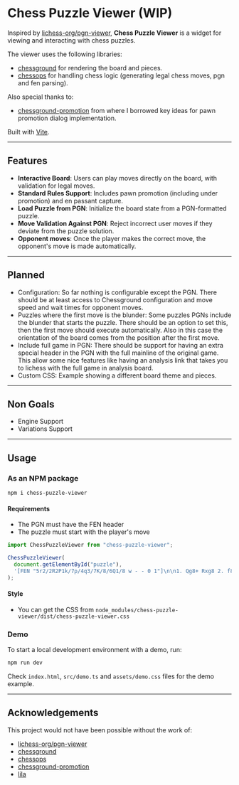 # Chess Puzzle Viewer (WIP)

Inspired by [lichess-org/pgn-viewer](https://github.com/lichess-org/pgn-viewer/), **Chess Puzzle Viewer** is a widget for viewing and interacting with chess puzzles.

The viewer uses the following libraries:

- [chessground](https://github.com/lichess-org/chessground) for rendering the board and pieces.
- [chessops](https://github.com/niklasf/chessops) for handling chess logic (generating legal chess moves, pgn and fen parsing).

Also special thanks to:

- [chessground-promotion](https://github.com/hi-ogawa/chessground-promotion) from where I borrowed key ideas for pawn promotion dialog implementation.

Built with [Vite](https://vite.dev/).

---

## Features

- **Interactive Board**: Users can play moves directly on the board, with validation for legal moves.
- **Standard Rules Support**: Includes pawn promotion (including under promotion) and en passant capture.
- **Load Puzzle from PGN**: Initialize the board state from a PGN-formatted puzzle.
- **Move Validation Against PGN**: Reject incorrect user moves if they deviate from the puzzle solution.
- **Opponent moves**: Once the player makes the correct move, the opponent's move is made automatically.

---

## Planned

- Configuration: So far nothing is configurable except the PGN. There should be at least access to Chessground configuration
  and move speed and wait times for opponent moves.
- Puzzles where the first move is the blunder: Some puzzles PGNs include the blunder that starts the puzzle.
  There should be an option to set this, then the first move should execute automatically. Also in this case the orientation
  of the board comes from the position after the first move.
- Include full game in PGN: There should be support for having an extra special header in the PGN
  with the full mainline of the original game. This allow some nice features like having an analysis link
  that takes you to lichess with the full game in analysis board.
- Custom CSS: Example showing a different board theme and pieces.

---

## Non Goals

- Engine Support
- Variations Support

---

## Usage

### As an NPM package

```
npm i chess-puzzle-viewer
```

#### Requirements

- The PGN must have the FEN header
- The puzzle must start with the player's move

```js
import ChessPuzzleViewer from "chess-puzzle-viewer";

ChessPuzzleViewer(
  document.getElementById("puzzle"),
  '[FEN "5r2/2R2P1k/7p/4q3/7K/8/6Q1/8 w - - 0 1"]\n\n1. Qg8+ Rxg8 2. f8=N+ Kh8 3. Rh7#',
);
```

#### Style

- You can get the CSS from `node_modules/chess-puzzle-viewer/dist/chess-puzzle-viewer.css`

### Demo

To start a local development environment with a demo, run:

```bash
npm run dev
```

Check `index.html`, `src/demo.ts` and `assets/demo.css` files for the demo example.

---

## Acknowledgements

This project would not have been possible without the work of:

- [lichess-org/pgn-viewer](https://github.com/lichess-org/pgn-viewer)
- [chessground](https://github.com/lichess-org/chessground)
- [chessops](https://github.com/niklasf/chessops)
- [chessground-promotion](https://github.com/hi-ogawa/chessground-promotion)
- [lila](https://github.com/lichess-org/lila)
